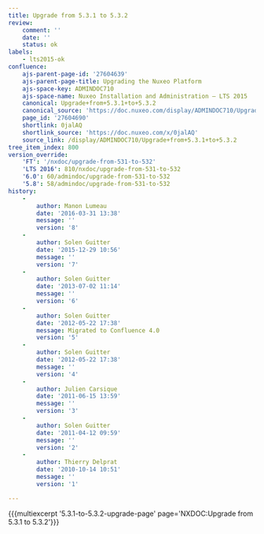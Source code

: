 ```yaml
---
title: Upgrade from 5.3.1 to 5.3.2
review:
    comment: ''
    date: ''
    status: ok
labels:
    - lts2015-ok
confluence:
    ajs-parent-page-id: '27604639'
    ajs-parent-page-title: Upgrading the Nuxeo Platform
    ajs-space-key: ADMINDOC710
    ajs-space-name: Nuxeo Installation and Administration — LTS 2015
    canonical: Upgrade+from+5.3.1+to+5.3.2
    canonical_source: 'https://doc.nuxeo.com/display/ADMINDOC710/Upgrade+from+5.3.1+to+5.3.2'
    page_id: '27604690'
    shortlink: 0jalAQ
    shortlink_source: 'https://doc.nuxeo.com/x/0jalAQ'
    source_link: /display/ADMINDOC710/Upgrade+from+5.3.1+to+5.3.2
tree_item_index: 800
version_override:
    'FT': '/nxdoc/upgrade-from-531-to-532'
    'LTS 2016': 810/nxdoc/upgrade-from-531-to-532
    '6.0': 60/admindoc/upgrade-from-531-to-532
    '5.8': 58/admindoc/upgrade-from-531-to-532
history:
    -
        author: Manon Lumeau
        date: '2016-03-31 13:38'
        message: ''
        version: '8'
    -
        author: Solen Guitter
        date: '2015-12-29 10:56'
        message: ''
        version: '7'
    -
        author: Solen Guitter
        date: '2013-07-02 11:14'
        message: ''
        version: '6'
    -
        author: Solen Guitter
        date: '2012-05-22 17:38'
        message: Migrated to Confluence 4.0
        version: '5'
    -
        author: Solen Guitter
        date: '2012-05-22 17:38'
        message: ''
        version: '4'
    -
        author: Julien Carsique
        date: '2011-06-15 13:59'
        message: ''
        version: '3'
    -
        author: Solen Guitter
        date: '2011-04-12 09:59'
        message: ''
        version: '2'
    -
        author: Thierry Delprat
        date: '2010-10-14 10:51'
        message: ''
        version: '1'

---
```

{{{multiexcerpt '5.3.1-to-5.3.2-upgrade-page' page='NXDOC:Upgrade from 5.3.1 to 5.3.2'}}}

&nbsp;
